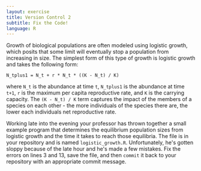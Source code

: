 ```yaml
---
layout: exercise
title: Version Control 2
subtitle: Fix the Code!
language: R
---
```


Growth of biological populations are often modeled using logistic
growth, which posits that some limit will eventually stop a population
from increasing in size. The simplest form of this type of growth is
logistic growth and takes the following form:

`N_tplus1 = N_t + r * N_t * ((K - N_t) / K)`

where `N_t` is the abundance at time `t`, `N_tplus1` is the
abundance at time `t+1`, `r` is the maximum per capita reproductive
rate, and `K` is the carrying capacity. The `(K - N_t) / K` term
captures the impact of the members of a species on each other - the more
individuals of the species there are, the lower each individuals net
reproductive rate.

Working late into the evening your professor has thrown together a small
example program that determines the equilibrium population sizes from
logistic growth and the time it takes to reach those equilibria. The
file is in your repository and is named `logistic_growth.R`.
Unfortunately, he's gotten sloppy because of the late hour and he's made
a few mistakes. Fix the errors on lines 3 and 13, save the file, and
then `commit` it back to your repository with an appropriate commit
message.
